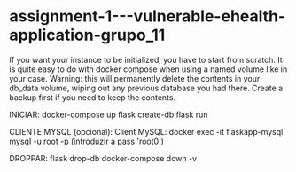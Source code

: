 # assignment-1---vulnerable-ehealth-application-grupo_11

If you want your instance to be initialized, you have to start from scratch. It is quite easy to do with docker compose when using a named volume like in your case. Warning: this will permanently delete the contents in your db_data volume, wiping out any previous database you had there. Create a backup first if you need to keep the contents.


INICIAR:
docker-compose up
flask create-db
flask run

CLIENTE MYSQL (opcional):
Client MySQL: docker exec -it flaskapp-mysql mysql -u root -p
(introduzir a pass 'root0')

DROPPAR:
flask drop-db
docker-compose down -v
